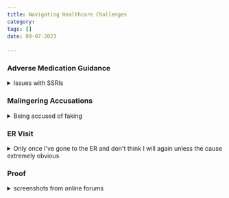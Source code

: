 ```yaml
---
title: Navigating Healthcare Challenges
category: 
tags: []
date: 09-07-2023

---
```







### Adverse Medication Guidance

<details><summary>Issues with SSRIs</summary> 


I used to disregard mild side effects, thinking they might be from something else or a placebo effect. But there were instances when it was unmistakable, like with Lexapro. After a few days on it, I experienced constant shaking, sickness, and strange sensations. My sleep patterns were erratic; I'd either fall asleep instantly or feel like I'd been awake all day upon waking.

I called my doctor's office, and they assured me these initial symptoms were normal, suggesting I take the prescribed hydroxyzine alongside it. I tried to ignore the symptoms. However, on the seventh day, I woke up, got ready for work, and suddenly felt a shock up my spine. I lost sensation in my limbs, collapsed, and experienced total paralysis with no breathing or heartbeat. It was a terrifying experience, and I couldn't even scream. After a minute, I regained feeling and hyperventilated.

I called my doctor's office, who advised me to come in without driving. They found elevated vitals and nystagmus but didn't see anything requiring an ER visit. Strangely, my doctor insisted I continue the medication and claimed it was just a placebo in the first month. His reaction left a lasting fear of medication, as I worry there won't be help if something goes wrong. I should have changed doctors, but I hesitated due to the time invested with him and self-doubt about my actions during this incident.
Also he had agreed to do further testing as I felt something was very wrong.  

</details> 


### Malingering Accusations
<details> <summary> Being accused of faking </summary>

I keep my medical records for accurate reference due to my cognitive and memory issues, relying on OCR technology for recall. When I requested records from my physical therapist (PT), I noticed they mentioned my absence between my initial evaluation and the start of therapy, suggesting I might be malingering. They also questioned the validity of my condition, noting that I briefly stood still while they applied straps and then continued to wobble.  
<br>
I could have explained the reasons behind these actions (e.g., delays due to financial issues, surgery, the pandemic, and transportation challenges). Additionally, my blood pressure issue affects my vestibular system, so calf tightening briefly stabilizes me but worsens it when released. Ironically, But they assumed and documented without asking. I worry that future physicians might side with the PT, dismissing my case due to this written statement.  
<br>
I didn't know how to resolve this at the time. Consulting with a psychologist and others, I received mixed advice. Some suggested filing a complaint and correcting it, while others believed the correction might draw more attention and considered it just an opinion. Given the small city and potential system backlash, I hesitated.   
<br>
This casual approach by my PT, especially after I confided in them about the importance of keeping myself employed as I could end up homeless, has left me feeling betrayed. There appeared to be no turmoil between us and she was quite pleasant. The whole situation really messed with my head. 
<br>

<img src="/assets/img/malingering.png">


</details>

### ER Visit
<details><summary> Only once I've gone to the ER and don't think I will again unless the cause extremely obvious</summary> 
I went to the ER a long time ago because I kept fainting over and over. I was barely conscious and they kept accusing me of drug use while I was too confused and out of it to understand why they were so insistent on me "fessing up". Lectured me for using weed when I was younger and blamed it on that. Wrote on my chart that I am involved in illicit drug use. Then blamed it on the one cup of coffee I had that morning. I tried to show them everytime I stood up, everything would crash but they kept forcing me to lay back down and wouldn't catch it on any monitors. I was drug tested which was clean and they didn't say anything much after that... wheeled into the billing department then told to leave. I sat outside continuing to pass out on the sidewalk. Made me feel both worse and better when I found out this was a common thing for patients and even happened to a few others I know of. 
</details>

### Proof
<details><summary>screenshots from online forums</summary>
I thought it was something I was doing wrong for a while until I realized this is just what happens when you have these symptoms and no answers.   
Got me a bit curious about why, with all their education, they can assume malice/laziness so confidently.    <br>
<br>
  
I don't see a way to win this battle. It feels like even a good portion are actively working against their patients. For what reason? 

Another reason I'm not really getting much worked up anymore. 
<br>
<img src="/assets/img/reddit1.jpg">
<br>
<img src="/assets/img/reddit2.PNG">
<br>
<img src="/assets/img/reddit3.jpg">
<br>
<img src="/assets/img/emchart.jpg">
</details>





